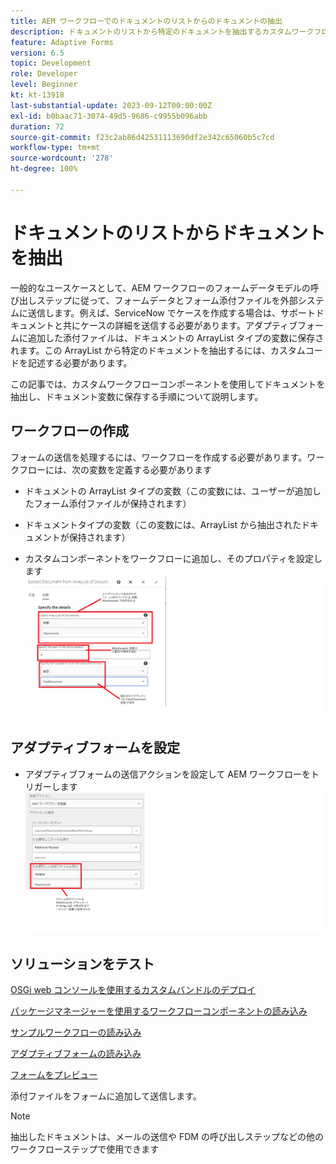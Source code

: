 ```yaml
---
title: AEM ワークフローでのドキュメントのリストからのドキュメントの抽出
description: ドキュメントのリストから特定のドキュメントを抽出するカスタムワークフローコンポーネント
feature: Adaptive Forms
version: 6.5
topic: Development
role: Developer
level: Beginner
kt: kt-13918
last-substantial-update: 2023-09-12T00:00:00Z
exl-id: b0baac71-3074-49d5-9686-c9955b096abb
duration: 72
source-git-commit: f23c2ab86d42531113690df2e342c65060b5c7cd
workflow-type: tm+mt
source-wordcount: '278'
ht-degree: 100%

---
```


# ドキュメントのリストからドキュメントを抽出

一般的なユースケースとして、AEM ワークフローのフォームデータモデルの呼び出しステップに従って、フォームデータとフォーム添付ファイルを外部システムに送信します。例えば、ServiceNow でケースを作成する場合は、サポートドキュメントと共にケースの詳細を送信する必要があります。アダプティブフォームに追加した添付ファイルは、ドキュメントの ArrayList タイプの変数に保存されます。この ArrayList から特定のドキュメントを抽出するには、カスタムコードを記述する必要があります。

この記事では、カスタムワークフローコンポーネントを使用してドキュメントを抽出し、ドキュメント変数に保存する手順について説明します。

## ワークフローの作成

フォームの送信を処理するには、ワークフローを作成する必要があります。ワークフローには、次の変数を定義する必要があります

* ドキュメントの ArrayList タイプの変数（この変数には、ユーザーが追加したフォーム添付ファイルが保持されます）
* ドキュメントタイプの変数（この変数には、ArrayList から抽出されたドキュメントが保持されます）

* カスタムコンポーネントをワークフローに追加し、そのプロパティを設定します
  ![項目の抽出ワークフロー](assets/extract-document-array-list.png)

## アダプティブフォームを設定

* アダプティブフォームの送信アクションを設定して AEM ワークフローをトリガーします
  ![送信アクション](assets/store-attachments.png)

## ソリューションをテスト

[OSGi web コンソールを使用するカスタムバンドルのデプロイ](assets/ExtractItemsFromArray.core-1.0.0-SNAPSHOT.jar)

[パッケージマネージャーを使用するワークフローコンポーネントの読み込み](assets/Extract-item-from-documents-list.zip)

[サンプルワークフローの読み込み](assets/extract-item-sample-workflow.zip)

[アダプティブフォームの読み込み](assets/test-attachment-extractions-adaptive-form.zip)

[フォームをプレビュー](http://localhost:4502/content/dam/formsanddocuments/testattachmentsextractions/jcr:content?wcmmode=disabled)

添付ファイルをフォームに追加して送信します。

>[!NOTE]
>
>抽出したドキュメントは、メールの送信や FDM の呼び出しステップなどの他のワークフローステップで使用できます
